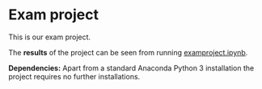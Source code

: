 # Exam project

This is our exam project.


The **results** of the project can be seen from running [examproject.ipynb](examproject.ipynb).


**Dependencies:** Apart from a standard Anaconda Python 3 installation the project requires no further installations.